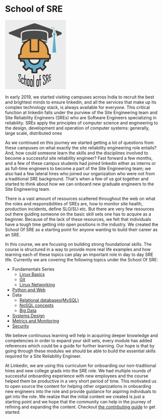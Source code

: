 # School of SRE

<img src="img/sos.png" width=200 >

In early 2019, we started visiting campuses across India to recruit the best and brightest minds to ensure linkedin, and all the services that make up its complex technology stack, is always available for everyone. This critical function at linkedin falls under the purview of the Site Engineering team and Site Reliability Engineers (SREs) who are Software Engineers specializing in reliability. SREs apply the principles of computer science and engineering to the design, development and operation of computer systems: generally, large scale, distributed ones

As we continued on this journey we started getting a lot of questions from these campuses on what exactly the site reliability engineering role entails? And, how could someone learn the skills and the disciplines involved to become a successful site reliability engineer? Fast forward a few months, and a few of these campus students had joined linkedin either as interns or as full-time engineers to become a part of the Site Engineering team; we also had a few lateral hires who joined our organization who were not from a traditional SRE background. That's when a few of us got together and started to think about how we can onboard new graduate engineers to the Site Engineering team.

There is a vast amount of resources scattered throughout the web on what the roles and responsibilities of SREs are, how to monitor site health, production incidents, define SLO/SLI etc. But there are very few resources out there guiding someone on the basic skill sets one has to acquire as a beginner. Because of the lack of these resources, we felt that individuals have a tough time getting into open positions in the industry. We created the School Of SRE as a starting point for anyone wanting to build their career as an SRE.

In this course, we are focusing on building strong foundational skills. The course is structured in a way to provide more real life examples and how learning each of these topics can play an important role in day to day SRE life. Currently we are covering the following topics under the School Of SRE:

-   Fundamentals Series
    -   [Linux Basics](https://linkedin.github.io/school-of-sre/linux_basics/intro/)
    -   [Git](https://linkedin.github.io/school-of-sre/git/git-basics/)
    -   [Linux Networking](https://linkedin.github.io/school-of-sre/linux_networking/intro/)
-   [Python and Web](https://linkedin.github.io/school-of-sre/python_web/intro/)
-   Data
    - [Relational databases(MySQL)](https://linkedin.github.io/school-of-sre/databases_sql/intro/)
    -   [NoSQL concepts](https://linkedin.github.io/school-of-sre/databases_nosql/intro/)
    -   [Big Data](https://linkedin.github.io/school-of-sre/big_data/intro/)
-   [Systems Design](https://linkedin.github.io/school-of-sre/systems_design/intro/)
-   [Metrics and Monitoring](https://linkedin.github.io/school-of-sre/metrics_and_monitoring/introduction/)
-   [Security](https://linkedin.github.io/school-of-sre/security/intro/)

We believe continuous learning will help in acquiring deeper knowledge and competencies in order to expand your skill sets, every module has added references which could be a guide for further learning. Our hope is that by going through these modules we should be able to build the essential skills required for a Site Reliability Engineer.

At Linkedin, we are using this curriculum for onboarding our non-traditional hires and new college grads into the SRE role. We had multiple rounds of successful onboarding experience with new employees and the course helped them be productive in a very short period of time. This motivated us to open source the content for helping other organizations in onboarding new engineers into the role and provide guidance for aspiring individuals to get into the role. We realize that the initial content we created is just a starting point and we hope that the community can help in the journey of refining and expanding the content. Checkout [the contributing guide](./CONTRIBUTING.md) to get started.

